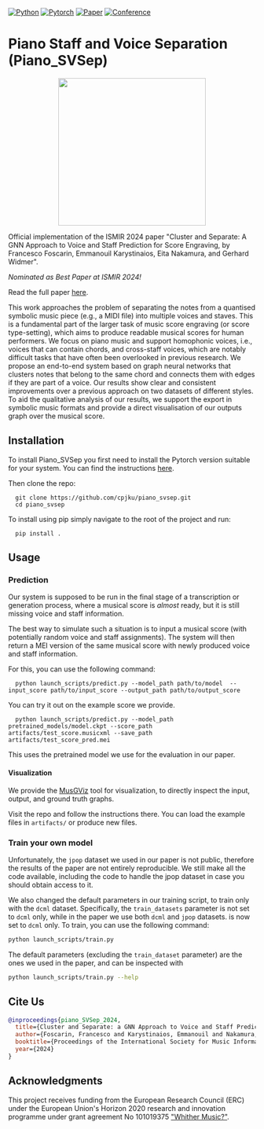[![Python](https://img.shields.io/badge/-Python_3.8+-blue?logo=python&logoColor=white)](https://www.python.org/)
[![Pytorch](https://img.shields.io/badge/PyTorch_2.0+-ee4c2c?logo=pytorch&logoColor=white)](https://pytorch.org/get-started/locally/)
[![Paper](http://img.shields.io/badge/paper-arxiv.2407.21030-B31B1B.svg)](https://arxiv.org/abs/2407.21030)
[![Conference](http://img.shields.io/badge/ISMIR-2024-4b44ce.svg)](https://ismir2024.ismir.net/accepted-papers)

# Piano Staff and Voice Separation (Piano_SVSep)

<p align="center">
  <img src="https://miro.medium.com/v2/resize:fit:1100/format:webp/1*uHKF5_0TDX7g6JnJT-56SQ.png", height="300">
</p>

Official implementation of the ISMIR 2024 paper "Cluster and Separate: A GNN Approach to Voice and Staff Prediction for Score Engraving, by Francesco Foscarin, Emmanouil Karystinaios, Eita Nakamura, and Gerhard Widmer".

_Nominated as Best Paper at ISMIR 2024!_

Read the full paper [here](https://arxiv.org/abs/2407.21030).

This work approaches the problem of separating the notes from a quantised symbolic music piece (e.g., a MIDI file) into multiple voices and staves. This is a fundamental part of the larger task of music score engraving (or score type-setting), which aims to produce readable musical scores for human performers. We focus on piano music and support homophonic voices, i.e., voices that can contain chords, and cross-staff voices, which are notably difficult tasks that have often been overlooked in previous research. We propose an end-to-end system based on graph neural networks that clusters notes that belong to the same chord and connects them with edges if they are part of a voice. Our results show clear and consistent improvements over a previous approach on two datasets of different styles. To aid the qualitative analysis of our results, we support the export in symbolic music formats and provide a direct visualisation of our outputs graph over the musical score. 


## Installation

To install Piano_SVSep you first need to install the Pytorch version suitable for your system.
You can find the instructions [here](https://pytorch.org/get-started/locally/).

Then clone the repo:
```shell
  git clone https://github.com/cpjku/piano_svsep.git
  cd piano_svsep
```

To install using pip simply navigate to the root of the project and run:
```shell
  pip install .
```

## Usage

### Prediction

Our system is supposed to be run in the final stage of a transcription or generation process, where a musical score is *almost* ready, but it is still missing voice and staff information.

The best way to simulate such a situation is to input a musical score (with potentially random voice and staff assignments). The system will then return a MEI version of the same musical score with newly produced voice and staff information.

For this, you can use the following command:
```shell
  python launch_scripts/predict.py --model_path path/to/model  --input_score path/to/input_score --output_path path/to/output_score
```

You can try it out on the example score we provide.
```shell
  python launch_scripts/predict.py --model_path pretrained_models/model.ckpt --score_path artifacts/test_score.musicxml --save_path artifacts/test_score_pred.mei
```
This uses the pretrained model we use for the evaluation in our paper.

#### Visualization

We provide the [MusGViz](https://github.com/fosfrancesco/musgviz/) tool for visualization, to directly inspect the input, output, and ground truth graphs.
 
Visit the repo and follow the instructions there. You can load the example files in `artifacts/` or produce new files.



### Train your own model

Unfortunately, the `jpop` dataset we used in our paper is not public, therefore the results of the paper are not entirely reproducible.
We still make all the code available, including the code to handle the jpop dataset in case you should obtain access to it.

We also changed the default parameters in our training script, to train only with the `dcml` dataset.
Specifically, the `train_datasets` parameter is not set to `dcml` only, while in the paper we use both `dcml` and `jpop` datasets.
is now set to `dcml` only.
To train, you can use the following command:

```bash
python launch_scripts/train.py 
```

The default parameters (excluding the `train_dataset` parameter) are the ones we used in the paper, and can be inspected with
```bash
python launch_scripts/train.py --help
```


## Cite Us

```bibtex
@inproceedings{piano_SVSep_2024,
  title={Cluster and Separate: a GNN Approach to Voice and Staff Prediction for Score Engraving},
  author={Foscarin, Francesco and Karystinaios, Emmanouil and Nakamura, Eita and Widmer, Gerhard},
  booktitle={Proceedings of the International Society for Music Information Retrieval Conference (ISMIR)},
  year={2024}
}
```

## Acknowledgments

This project receives funding from the European Research Council (ERC) under 
the European Union's Horizon 2020 research and innovation programme under grant 
agreement No 101019375 ["Whither Music?"](https://www.jku.at/en/institute-of-computational-perception/research/projects/whither-music/).

